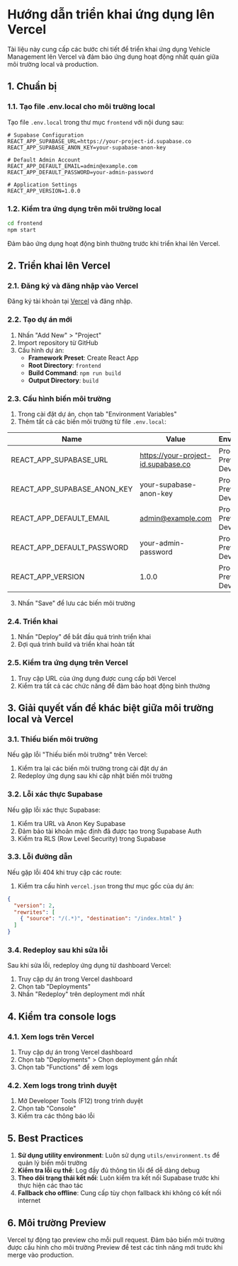 # Hướng dẫn triển khai ứng dụng lên Vercel

Tài liệu này cung cấp các bước chi tiết để triển khai ứng dụng Vehicle Management lên Vercel và đảm bảo ứng dụng hoạt động nhất quán giữa môi trường local và production.

## 1. Chuẩn bị

### 1.1. Tạo file .env.local cho môi trường local

Tạo file `.env.local` trong thư mục `frontend` với nội dung sau:

```
# Supabase Configuration
REACT_APP_SUPABASE_URL=https://your-project-id.supabase.co
REACT_APP_SUPABASE_ANON_KEY=your-supabase-anon-key

# Default Admin Account
REACT_APP_DEFAULT_EMAIL=admin@example.com
REACT_APP_DEFAULT_PASSWORD=your-admin-password

# Application Settings
REACT_APP_VERSION=1.0.0
```

### 1.2. Kiểm tra ứng dụng trên môi trường local

```bash
cd frontend
npm start
```

Đảm bảo ứng dụng hoạt động bình thường trước khi triển khai lên Vercel.

## 2. Triển khai lên Vercel

### 2.1. Đăng ký và đăng nhập vào Vercel

Đăng ký tài khoản tại [Vercel](https://vercel.com) và đăng nhập.

### 2.2. Tạo dự án mới

1. Nhấn "Add New" > "Project"
2. Import repository từ GitHub
3. Cấu hình dự án:
   - **Framework Preset**: Create React App
   - **Root Directory**: `frontend`
   - **Build Command**: `npm run build`
   - **Output Directory**: `build`

### 2.3. Cấu hình biến môi trường

1. Trong cài đặt dự án, chọn tab "Environment Variables"
2. Thêm tất cả các biến môi trường từ file `.env.local`:

| Name                         | Value                           | Environments         |
|------------------------------|--------------------------------|----------------------|
| REACT_APP_SUPABASE_URL       | https://your-project-id.supabase.co | Production, Preview, Development |
| REACT_APP_SUPABASE_ANON_KEY  | your-supabase-anon-key          | Production, Preview, Development |
| REACT_APP_DEFAULT_EMAIL      | admin@example.com               | Production, Preview, Development |
| REACT_APP_DEFAULT_PASSWORD   | your-admin-password             | Production, Preview, Development |
| REACT_APP_VERSION            | 1.0.0                           | Production, Preview, Development |

3. Nhấn "Save" để lưu các biến môi trường

### 2.4. Triển khai

1. Nhấn "Deploy" để bắt đầu quá trình triển khai
2. Đợi quá trình build và triển khai hoàn tất

### 2.5. Kiểm tra ứng dụng trên Vercel

1. Truy cập URL của ứng dụng được cung cấp bởi Vercel
2. Kiểm tra tất cả các chức năng để đảm bảo hoạt động bình thường

## 3. Giải quyết vấn đề khác biệt giữa môi trường local và Vercel

### 3.1. Thiếu biến môi trường

Nếu gặp lỗi "Thiếu biến môi trường" trên Vercel:

1. Kiểm tra lại các biến môi trường trong cài đặt dự án
2. Redeploy ứng dụng sau khi cập nhật biến môi trường

### 3.2. Lỗi xác thực Supabase

Nếu gặp lỗi xác thực Supabase:

1. Kiểm tra URL và Anon Key Supabase
2. Đảm bảo tài khoản mặc định đã được tạo trong Supabase Auth
3. Kiểm tra RLS (Row Level Security) trong Supabase

### 3.3. Lỗi đường dẫn

Nếu gặp lỗi 404 khi truy cập các route:

1. Kiểm tra cấu hình `vercel.json` trong thư mục gốc của dự án:

```json
{
  "version": 2,
  "rewrites": [
    { "source": "/(.*)", "destination": "/index.html" }
  ]
}
```

### 3.4. Redeploy sau khi sửa lỗi

Sau khi sửa lỗi, redeploy ứng dụng từ dashboard Vercel:

1. Truy cập dự án trong Vercel dashboard
2. Chọn tab "Deployments"
3. Nhấn "Redeploy" trên deployment mới nhất

## 4. Kiểm tra console logs

### 4.1. Xem logs trên Vercel

1. Truy cập dự án trong Vercel dashboard
2. Chọn tab "Deployments" > Chọn deployment gần nhất
3. Chọn tab "Functions" để xem logs

### 4.2. Xem logs trong trình duyệt

1. Mở Developer Tools (F12) trong trình duyệt
2. Chọn tab "Console"
3. Kiểm tra các thông báo lỗi

## 5. Best Practices

1. **Sử dụng utility environment**: Luôn sử dụng `utils/environment.ts` để quản lý biến môi trường
2. **Kiểm tra lỗi cụ thể**: Log đầy đủ thông tin lỗi để dễ dàng debug
3. **Theo dõi trạng thái kết nối**: Luôn kiểm tra kết nối Supabase trước khi thực hiện các thao tác
4. **Fallback cho offline**: Cung cấp tùy chọn fallback khi không có kết nối internet

## 6. Môi trường Preview

Vercel tự động tạo preview cho mỗi pull request. Đảm bảo biến môi trường được cấu hình cho môi trường Preview để test các tính năng mới trước khi merge vào production. 